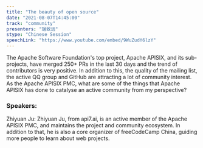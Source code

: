 ```yaml
---
title: "The beauty of open source"
date: "2021-08-07T14:45:00"
track: "community"
presenters: "琚致远"
stype: "Chinese Session"
speechLink: "https://www.youtube.com/embed/9WuZudY6lzY"
---
```

The Apache Software Foundation's top project, Apache APISIX, and its sub-projects, have merged 250+ PRs in the last 30 days and the trend of contributors is very positive. In addition to this, the quality of the mailing list, the active QQ group and GitHub are attracting a lot of community interest. As the Apache APISIX PMC, what are some of the things that Apache APISIX has done to catalyse an active community from my perspective?
 ### Speakers:
 Zhiyuan Ju: Zhiyuan Ju, from api7.ai, is an active member of the Apache APISIX PMC, and maintains the project and community ecosystem. In addition to that, he is also a core organizer of freeCodeCamp China, guiding more people to learn about web projects.
